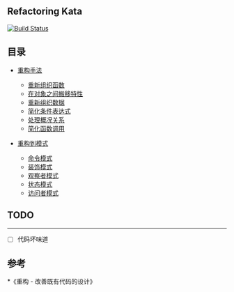 ## Refactoring Kata

[![Build Status](https://travis-ci.org/aikin/refactoring-kata.svg?branch=master)](https://travis-ci.org/aikin/refactoring-kata)

## 目录
- [重构手法](./refactoring-techniques/README.md)
    - [重新组织函数](./refactoring-techniques/composing-methods/README.md)
    - [在对象之间搬移特性](./refactoring-techniques/moving-features-between-objects/README.md)
    - [重新组织数据](./refactoring-techniques/organizing-data/README.md) 
    - [简化条件表达式](./refactoring-techniques/simplifying-conditional-expressions/README.md)
    - [处理概况关系](./refactoring-techniques/dealing-with-generalization/README.md)
    - [简化函数调用](./refactoring-techniques/simplifying-method-calls/README.md)
    
- [重构到模式](./refactoring-to-patterns/README.md)
    - [命令模式](./refactoring-to-patterns/command-pattern/README.md)
    - [装饰模式](./refactoring-to-patterns/decorator-pattern/README.md)
    - [观察者模式](./refactoring-to-patterns/observer-pattern/README.md) 
    - [状态模式](./refactoring-to-patterns/state-pattern/README.md)
    - [访问者模式](./refactoring-to-patterns/visitor-pattern/README.md)    
        
    
    
## TODO
---------

- [ ] 代码坏味道

## 参考
*《重构 - 改善既有代码的设计》
    